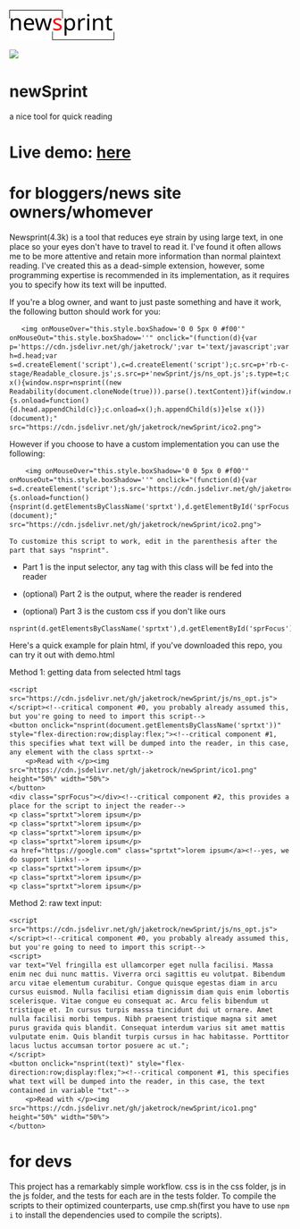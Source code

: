 ![the newsprint icon](ico1.png)

[![](https://data.jsdelivr.com/v1/package/gh/jaketrock/newSprint/badge)](https://www.jsdelivr.com/package/gh/jaketrock/newSprint)

# newSprint
 a nice tool for quick reading

# Live demo: [here](https://cleanconnect.us/programs/newSprint/demo.html)


# for bloggers/news site owners/whomever
Newsprint(4.3k) is a tool that reduces eye strain by using large text, in one place so your eyes don't have to travel to read it. I've found it often allows me to be more attentive and retain more information than normal plaintext reading. I've created this as a dead-simple extension, however, some programming expertise is recommended in its implementation, as it requires you to specify how its text will be inputted.

If you're a blog owner, and want to just paste something and have it work, the following button should work for you:
```
   <img onMouseOver="this.style.boxShadow='0 0 5px 0 #f00'" onMouseOut="this.style.boxShadow=''" onclick="(function(d){var p='https://cdn.jsdelivr.net/gh/jaketrock/';var t='text/javascript';var h=d.head;var s=d.createElement('script'),c=d.createElement('script');c.src=p+'rb-c-stage/Readable_closure.js';s.src=p+'newSprint/js/ns_opt.js';s.type=t;c.type=t;function x(){window.nspr=nsprint((new Readability(document.cloneNode(true))).parse().textContent)}if(window.nswr!==true){s.onload=function(){d.head.appendChild(c)};c.onload=x();h.appendChild(s)}else x()})(document);" src="https://cdn.jsdelivr.net/gh/jaketrock/newSprint/ico2.png">
```
However if you choose to have a custom implementation you can use the following:
```
    <img onMouseOver="this.style.boxShadow='0 0 5px 0 #f00'" onMouseOut="this.style.boxShadow=''" onclick="(function(d){var s=d.createElement('script');s.src='https://cdn.jsdelivr.net/gh/jaketrock/newSprint/js/ns_opt.js';s.type='text/javascript';if(window.nswr!==true){s.onload=function(){nsprint(d.getElementsByClassName('sprtxt'),d.getElementById('sprFocus'))};d.head.appendChild(s)}})(document);" src="https://cdn.jsdelivr.net/gh/jaketrock/newSprint/ico2.png">
```
    To customize this script to work, edit in the parenthesis after the part that says "nsprint".

* Part 1 is the input selector, any tag with this class will be fed into the reader

* (optional) Part 2 is the output, where the reader is rendered

* (optional) Part 3 is the custom css if you don't like ours
```
nsprint(d.getElementsByClassName('sprtxt'),d.getElementById('sprFocus'),"http://example.com/custom.css")
```


Here's a quick example for plain html, if you've downloaded this repo, you can try it out with demo.html 

Method 1: getting data from selected html tags
    
    <script src="https://cdn.jsdelivr.net/gh/jaketrock/newSprint/js/ns_opt.js"></script><!--critical component #0, you probably already assumed this, but you're going to need to import this script-->
    <button onclick="nsprint(document.getElementsByClassName('sprtxt'))" style="flex-direction:row;display:flex;"><!--critical component #1, this specifies what text will be dumped into the reader, in this case, any element with the class sprtxt-->
        <p>Read with </p><img src="https://cdn.jsdelivr.net/gh/jaketrock/newSprint/ico1.png" height="50%" width="50%">
    </button>
    <div class="sprFocus"></div><!--critical component #2, this provides a place for the script to inject the reader-->
    <p class="sprtxt">lorem ipsum</p>
    <p class="sprtxt">lorem ipsum</p>
    <p class="sprtxt">lorem ipsum</p>
    <p class="sprtxt">lorem ipsum</p>
    <a href="https://google.com" class="sprtxt">lorem ipsum</a><!--yes, we do support links!-->
    <p class="sprtxt">lorem ipsum</p>
    <p class="sprtxt">lorem ipsum</p>
    <p class="sprtxt">lorem ipsum</p>
    
Method 2: raw text input:

    <script src="https://cdn.jsdelivr.net/gh/jaketrock/newSprint/js/ns_opt.js"></script><!--critical component #0, you probably already assumed this, but you're going to need to import this script-->
    <script>
    var text="Vel fringilla est ullamcorper eget nulla facilisi. Massa enim nec dui nunc mattis. Viverra orci sagittis eu volutpat. Bibendum arcu vitae elementum curabitur. Congue quisque egestas diam in arcu cursus euismod. Nulla facilisi etiam dignissim diam quis enim lobortis scelerisque. Vitae congue eu consequat ac. Arcu felis bibendum ut tristique et. In cursus turpis massa tincidunt dui ut ornare. Amet nulla facilisi morbi tempus. Nibh praesent tristique magna sit amet purus gravida quis blandit. Consequat interdum varius sit amet mattis vulputate enim. Quis blandit turpis cursus in hac habitasse. Porttitor lacus luctus accumsan tortor posuere ac ut.";
    </script>
    <button onclick="nsprint(text)" style="flex-direction:row;display:flex;"><!--critical component #1, this specifies what text will be dumped into the reader, in this case, the text contained in variable "txt"-->
        <p>Read with </p><img src="https://cdn.jsdelivr.net/gh/jaketrock/newSprint/ico1.png" height="50%" width="50%">
    </button>
    
    
# for devs
This project has a remarkably simple workflow. css is in the css folder, js in the js folder, and the tests for each are in the tests folder. To compile the scripts to their optimized counterparts, use cmp.sh(first you have to use `npm i` to install the dependencies used to compile the scripts).
